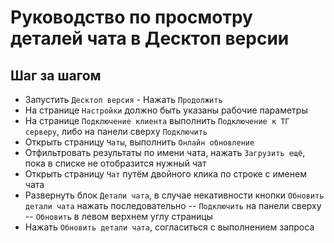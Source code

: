 # Руководство по просмотру деталей чата в Десктоп версии

## Шаг за шагом
- Запустить `Десктоп версия` - Нажать `Продолжить`
- На странице `Настройки` должно быть указаны рабочие параметры
- На странице `Подключение клиента` выполнить `Подключение к ТГ серверу`, либо на панели сверху `Подключить`
- Открыть страницу `Чаты`, выполнить `Онлайн обновление`
- Отфильтровать результаты по имени чата, нажать `Загрузить ещё`, пока в списке не отобразится нужный чат
- Открыть страницу `Чат` путём двойного клика по строке с именем чата
- Развернуть блок `Детали чата`, в случае некативности кнопки `Обновить детали чата` нажать последовательно
  -- `Подключить` на панели сверху
  -- `Обновить` в левом верхнем углу страницы
- Нажать `Обновить детали чата`, согласиться с выполнением запроса
